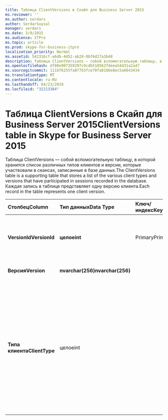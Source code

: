 ```yaml
---
title: Таблица ClientVersions в Скайп для Business Server 2015
ms.reviewer: ''
ms.author: serdars
author: SerdarSoysal
manager: serdars
ms.date: 3/9/2015
ms.audience: ITPro
ms.topic: article
ms.prod: skype-for-business-itpro
localization_priority: Normal
ms.assetid: 542316cf-a6db-4d52-ab28-8bf6d27a3b48
description: Таблица ClientVersions — собой вспомогательную таблицу, в которой хранится список различных типов клиентов и версии, которые участвовали в сеансах, записанные в базе данных. Каждая запись в таблице представляет одну версию клиента.
ms.openlocfilehash: df80e907359297c9cdb518562fdeea54d31a2a47
ms.sourcegitcommit: 111bf6255fa877b3fce70fa8166e8ec5a6643434
ms.translationtype: MT
ms.contentlocale: ru-RU
ms.lasthandoff: 04/23/2019
ms.locfileid: "32213384"
---
```

# <a name="clientversions-table-in-skype-for-business-server-2015"></a><span data-ttu-id="2231a-104">Таблица ClientVersions в Скайп для Business Server 2015</span><span class="sxs-lookup"><span data-stu-id="2231a-104">ClientVersions table in Skype for Business Server 2015</span></span>
 
<span data-ttu-id="2231a-105">Таблица ClientVersions — собой вспомогательную таблицу, в которой хранится список различных типов клиентов и версии, которые участвовали в сеансах, записанные в базе данных.</span><span class="sxs-lookup"><span data-stu-id="2231a-105">The ClientVersions table is a supporting table that stores a list of the various client types and versions that have participated in sessions recorded in the database.</span></span> <span data-ttu-id="2231a-106">Каждая запись в таблице представляет одну версию клиента.</span><span class="sxs-lookup"><span data-stu-id="2231a-106">Each record in the table represents one client version.</span></span>
  
|<span data-ttu-id="2231a-107">**Столбец**</span><span class="sxs-lookup"><span data-stu-id="2231a-107">**Column**</span></span>|<span data-ttu-id="2231a-108">**Тип данных**</span><span class="sxs-lookup"><span data-stu-id="2231a-108">**Data Type**</span></span>|<span data-ttu-id="2231a-109">**Ключ/индекс**</span><span class="sxs-lookup"><span data-stu-id="2231a-109">**Key/Index**</span></span>|<span data-ttu-id="2231a-110">**Сведения**</span><span class="sxs-lookup"><span data-stu-id="2231a-110">**Details**</span></span>|
|:-----|:-----|:-----|:-----|
|<span data-ttu-id="2231a-111">**VersionId**</span><span class="sxs-lookup"><span data-stu-id="2231a-111">**VersionId**</span></span> <br/> |<span data-ttu-id="2231a-112">**целое**</span><span class="sxs-lookup"><span data-stu-id="2231a-112">**int**</span></span> <br/> |<span data-ttu-id="2231a-113">Primary</span><span class="sxs-lookup"><span data-stu-id="2231a-113">Primary</span></span>  <br/> |<span data-ttu-id="2231a-114">Уникальный номер, идентифицирующий этот тип и версию клиента.</span><span class="sxs-lookup"><span data-stu-id="2231a-114">Unique number identifying this client type and version.</span></span>  <br/> |
|<span data-ttu-id="2231a-115">**Версия**</span><span class="sxs-lookup"><span data-stu-id="2231a-115">**Version**</span></span> <br/> |<span data-ttu-id="2231a-116">**nvarchar(256)**</span><span class="sxs-lookup"><span data-stu-id="2231a-116">**nvarchar(256)**</span></span> <br/> ||<span data-ttu-id="2231a-117">Название версии.</span><span class="sxs-lookup"><span data-stu-id="2231a-117">Version name.</span></span>  <br/> |
|<span data-ttu-id="2231a-118">**Типа клиента**</span><span class="sxs-lookup"><span data-stu-id="2231a-118">**ClientType**</span></span> <br/> |<span data-ttu-id="2231a-119">целое</span><span class="sxs-lookup"><span data-stu-id="2231a-119">int</span></span>  <br/> ||<span data-ttu-id="2231a-120">Указывает тип клиента, используемая в сеансе.</span><span class="sxs-lookup"><span data-stu-id="2231a-120">Specifies the type of client used in the session.</span></span> <span data-ttu-id="2231a-121">[Таблица useragentdef](useragentdef.md) для получения дополнительных сведений см.</span><span class="sxs-lookup"><span data-stu-id="2231a-121">See the [UserAgentDef table](useragentdef.md) for more information.</span></span> <br/> <span data-ttu-id="2231a-122">В этом поле было представлено в Microsoft Lync Server 2013.</span><span class="sxs-lookup"><span data-stu-id="2231a-122">This field was introduced in Microsoft Lync Server 2013.</span></span>  <br/> |
   

